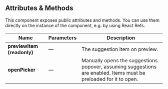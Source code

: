 ## Attributes & Methods

This component exposes public attributes and methods. You can use them directly on the instance of the component, e.g. by using React Refs.

| Name                       | Parameters | Description                                                                                                       |
| -------------------------- | ---------- | ----------------------------------------------------------------------------------------------------------------- |
| **previewItem (readonly)** | &mdash;    | The suggestion item on preview.                                                                                   |
| **openPicker**             | &mdash;    | Manually opens the suggestions popover, assuming suggestions are enabled. Items must be preloaded for it to open. |
